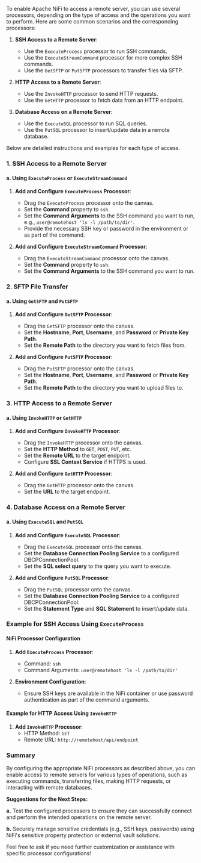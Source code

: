 To enable Apache NiFi to access a remote server, you can use several processors, depending on the type of access and the operations you want to perform. Here are some common scenarios and the corresponding processors:

1. **SSH Access to a Remote Server**:
    - Use the `ExecuteProcess` processor to run SSH commands.
    - Use the `ExecuteStreamCommand` processor for more complex SSH commands.
    - Use the `GetSFTP` or `PutSFTP` processors to transfer files via SFTP.

2. **HTTP Access to a Remote Server**:
    - Use the `InvokeHTTP` processor to send HTTP requests.
    - Use the `GetHTTP` processor to fetch data from an HTTP endpoint.

3. **Database Access on a Remote Server**:
    - Use the `ExecuteSQL` processor to run SQL queries.
    - Use the `PutSQL` processor to insert/update data in a remote database.

Below are detailed instructions and examples for each type of access.

### 1. SSH Access to a Remote Server

#### a. Using `ExecuteProcess` or `ExecuteStreamCommand`

1. **Add and Configure `ExecuteProcess` Processor**:
   - Drag the `ExecuteProcess` processor onto the canvas.
   - Set the **Command** property to `ssh`.
   - Set the **Command Arguments** to the SSH command you want to run, e.g., `user@remotehost 'ls -l /path/to/dir'`.
   - Provide the necessary SSH key or password in the environment or as part of the command.

2. **Add and Configure `ExecuteStreamCommand` Processor**:
   - Drag the `ExecuteStreamCommand` processor onto the canvas.
   - Set the **Command** property to `ssh`.
   - Set the **Command Arguments** to the SSH command you want to run.

### 2. SFTP File Transfer

#### a. Using `GetSFTP` and `PutSFTP`

1. **Add and Configure `GetSFTP` Processor**:
   - Drag the `GetSFTP` processor onto the canvas.
   - Set the **Hostname**, **Port**, **Username**, and **Password** or **Private Key Path**.
   - Set the **Remote Path** to the directory you want to fetch files from.

2. **Add and Configure `PutSFTP` Processor**:
   - Drag the `PutSFTP` processor onto the canvas.
   - Set the **Hostname**, **Port**, **Username**, and **Password** or **Private Key Path**.
   - Set the **Remote Path** to the directory you want to upload files to.

### 3. HTTP Access to a Remote Server

#### a. Using `InvokeHTTP` or `GetHTTP`

1. **Add and Configure `InvokeHTTP` Processor**:
   - Drag the `InvokeHTTP` processor onto the canvas.
   - Set the **HTTP Method** to `GET`, `POST`, `PUT`, etc.
   - Set the **Remote URL** to the target endpoint.
   - Configure **SSL Context Service** if HTTPS is used.

2. **Add and Configure `GetHTTP` Processor**:
   - Drag the `GetHTTP` processor onto the canvas.
   - Set the **URL** to the target endpoint.

### 4. Database Access on a Remote Server

#### a. Using `ExecuteSQL` and `PutSQL`

1. **Add and Configure `ExecuteSQL` Processor**:
   - Drag the `ExecuteSQL` processor onto the canvas.
   - Set the **Database Connection Pooling Service** to a configured DBCPConnectionPool.
   - Set the **SQL select query** to the query you want to execute.

2. **Add and Configure `PutSQL` Processor**:
   - Drag the `PutSQL` processor onto the canvas.
   - Set the **Database Connection Pooling Service** to a configured DBCPConnectionPool.
   - Set the **Statement Type** and **SQL Statement** to insert/update data.

### Example for SSH Access Using `ExecuteProcess`

#### NiFi Processor Configuration

1. **Add `ExecuteProcess` Processor**:
   - Command: `ssh`
   - Command Arguments: `user@remotehost 'ls -l /path/to/dir'`

2. **Environment Configuration**:
   - Ensure SSH keys are available in the NiFi container or use password authentication as part of the command arguments.

#### Example for HTTP Access Using `InvokeHTTP`

1. **Add `InvokeHTTP` Processor**:
   - HTTP Method: `GET`
   - Remote URL: `http://remotehost/api/endpoint`

### Summary

By configuring the appropriate NiFi processors as described above, you can enable access to remote servers for various types of operations, such as executing commands, transferring files, making HTTP requests, or interacting with remote databases.

**Suggestions for the Next Steps:**

**a.** Test the configured processors to ensure they can successfully connect and perform the intended operations on the remote server.

**b.** Securely manage sensitive credentials (e.g., SSH keys, passwords) using NiFi's sensitive property protection or external vault solutions.

Feel free to ask if you need further customization or assistance with specific processor configurations!
